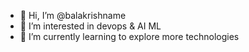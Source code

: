 - 👋 Hi, I’m @balakrishname
- 👀 I’m interested in devops & AI ML
- 🌱 I’m currently learning to explore more technologies 
